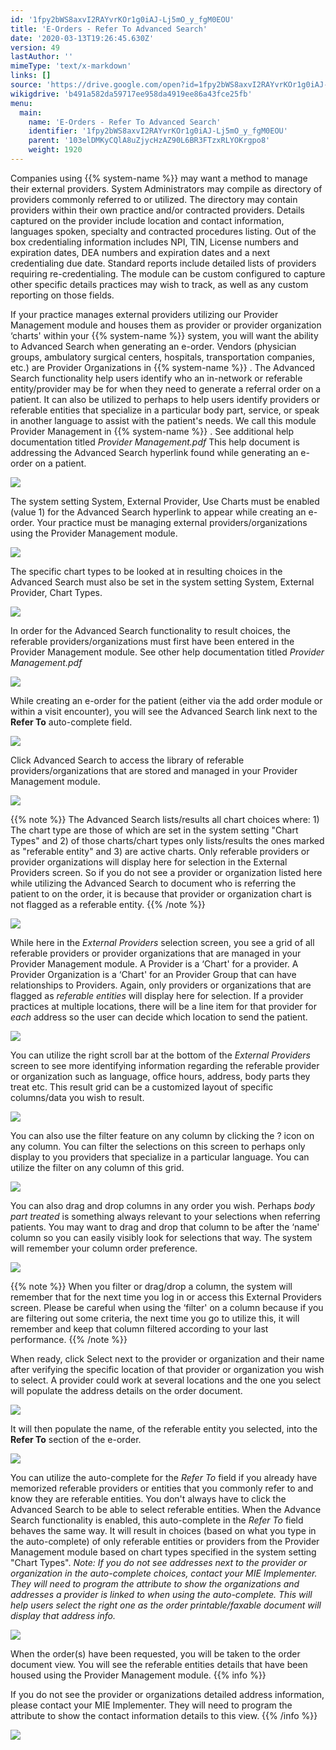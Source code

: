 ```yaml
---
id: '1fpy2bWS8axvI2RAYvrKOr1g0iAJ-Lj5mO_y_fgM0EOU'
title: 'E-Orders - Refer To Advanced Search'
date: '2020-03-13T19:26:45.630Z'
version: 49
lastAuthor: ''
mimeType: 'text/x-markdown'
links: []
source: 'https://drive.google.com/open?id=1fpy2bWS8axvI2RAYvrKOr1g0iAJ-Lj5mO_y_fgM0EOU'
wikigdrive: 'b491a582da59717ee958da4919ee86a43fce25fb'
menu:
  main:
    name: 'E-Orders - Refer To Advanced Search'
    identifier: '1fpy2bWS8axvI2RAYvrKOr1g0iAJ-Lj5mO_y_fgM0EOU'
    parent: '103elDMKyCQlA8uZjycHzAZ90L6BR3FTzxRLYOKrgpo8'
    weight: 1920
---
```

Companies using {{% system-name %}} may want a method to manage their external providers. System Administrators may compile as directory of providers commonly referred to or utilized. The directory may contain providers within their own practice and/or contracted providers. Details captured on the provider include location and contact information, languages spoken, specialty and contracted procedures listing. Out of the box credentialing information includes NPI, TIN, License numbers and expiration dates, DEA numbers and expiration dates and a next credentialing due date. Standard reports include detailed lists of providers requiring re-credentialing. The module can be custom configured to capture other specific details practices may wish to track, as well as any custom reporting on those fields.

If your practice manages external providers utilizing our Provider Management module and houses them as provider or provider organization ‘charts' within your {{% system-name %}} system, you will want the ability to Advanced Search when generating an e-order. Vendors (physician groups, ambulatory surgical centers, hospitals, transportation companies, etc.) are Provider Organizations in {{% system-name %}} . The Advanced Search functionality help users identify who an in-network or referable entity/provider may be for when they need to generate a referral order on a patient. It can also be utilized to perhaps to help users identify providers or referable entities that specialize in a particular body part, service, or speak in another language to assist with the patient's needs. We call this module Provider Management in {{% system-name %}} . See additional help documentation titled *Provider Management.pdf* This help document is addressing the Advanced Search hyperlink found while generating an e-order on a patient.
  
![](../e-orders-refer-to-advanced-search.assets/c1b3cec56d0d133e80dbdf2c466e4e4c.png)  

The system setting System, External Provider, Use Charts must be enabled (value 1) for the Advanced Search hyperlink to appear while creating an e-order. Your practice must be managing external providers/organizations using the Provider Management module.
  
![](../e-orders-refer-to-advanced-search.assets/977e6a5d639de64dc1cb9fd50e6e0b2e.png)  

The specific chart types to be looked at in resulting choices in the Advanced Search must also be set in the system setting System, External Provider, Chart Types.
  
![](../e-orders-refer-to-advanced-search.assets/b2476997f303d4f9e0791544275c6b4b.png)  

In order for the Advanced Search functionality to result choices, the referable providers/organizations must first have been entered in the Provider Management module. See other help documentation titled *Provider Management.pdf*
  
![](../e-orders-refer-to-advanced-search.assets/7dd3be3e3d9eb1efba1a46c2bce21cf4.png)  

While creating an e-order for the patient (either via the add order module or within a visit encounter), you will see the Advanced Search link next to the **Refer To** auto-complete field.
  
![](../e-orders-refer-to-advanced-search.assets/c1b3cec56d0d133e80dbdf2c466e4e4c.png)  

Click Advanced Search to access the library of referable providers/organizations that are stored and managed in your Provider Management module.
  
![](../e-orders-refer-to-advanced-search.assets/0aa6847a67a94ea071acd0295d5aa59b.png)  


{{% note %}}
The Advanced Search lists/results all chart choices where: 1) The chart type are those of which are set in the system setting "Chart Types" and 2) of those charts/chart types only lists/results the ones marked as "referable entity" and 3) are active charts. Only referable providers or provider organizations will display here for selection in the External Providers screen. So if you do not see a provider or organization listed here while utilizing the Advanced Search to document who is referring the patient to on the order, it is because that provider or organization chart is not flagged as a referable entity.
{{% /note %}}
  
![](../e-orders-refer-to-advanced-search.assets/4bec90c8d80bf805cce39fadae0b80b9.png)  

While here in the *External Providers* selection screen, you see a grid of all referable providers or provider organizations that are managed in your Provider Management module. A Provider is a ‘Chart' for a provider. A Provider Organization is a ‘Chart' for an Provider Group that can have relationships to Providers. Again, only providers or organizations that are flagged as *referable entities* will display here for selection. If a provider practices at multiple locations, there will be a line item for that provider for *each* address so the user can decide which location to send the patient.
  
![](../e-orders-refer-to-advanced-search.assets/9ac35fc6c7d160098bb96cad1c807a9b.png)  

You can utilize the right scroll bar at the bottom of the *External Providers* screen to see more identifying information regarding the referable provider or organization such as language, office hours, address, body parts they treat etc. This result grid can be a customized layout of specific columns/data you wish to result.
  
![](../e-orders-refer-to-advanced-search.assets/ed99fd066213e868dc4926af833b5279.png)  

You can also use the filter feature on any column by clicking the ? icon on any column. You can filter the selections on this screen to perhaps only display to you providers that specialize in a particular language. You can utilize the filter on any column of this grid.
  
![](../e-orders-refer-to-advanced-search.assets/37ff715c9386f79d31e0d9765153a3b9.png)  

You can also drag and drop columns in any order you wish. Perhaps *body part treated* is something always relevant to your selections when referring patients. You may want to drag and drop that column to be after the ‘name' column so you can easily visibly look for selections that way. The system will remember your column order preference.
  
![](../e-orders-refer-to-advanced-search.assets/516cd45c40e04be009b9bac7aad58863.png)  


{{% note %}}
When you filter or drag/drop a column, the system will remember that for the next time you log in or access this External Providers screen. Please be careful when using the ‘filter' on a column because if you are filtering out some criteria, the next time you go to utilize this, it will remember and keep that column filtered according to your last performance.
{{% /note %}}

When ready, click Select next to the provider or organization and their name after verifying the specific location of that provider or organization you wish to select. A provider could work at several locations and the one you select will populate the address details on the order document.
  
![](../e-orders-refer-to-advanced-search.assets/52aae338dfb813c2576db2fbae8e5b6c.png)  

It will then populate the name, of the referable entity you selected, into the **Refer To** section of the e-order.
  
![](../e-orders-refer-to-advanced-search.assets/49781ec9712343e7a228f1fe8f8add31.png)  

You can utilize the auto-complete for the *Refer To* field if you already have memorized referable providers or entities that you commonly refer to and know they are referable entities. You don't always have to click the Advanced Search to be able to select referable entities. When the Advance Search functionality is enabled, this auto-complete in the *Refer To* field behaves the same way. It will result in choices (based on what you type in the auto-complete) of only referable entities or providers from the Provider Management module based on chart types specified in the system setting "Chart Types". *Note: If you do not see addresses next to the provider or organization in the auto-complete choices, contact your MIE Implementer. They will need to program the attribute to show the organizations and addresses a provider is linked to when using the auto-complete. This will help users select the right one as the order printable/faxable document will display that address info.*
  
![](../e-orders-refer-to-advanced-search.assets/0f1f4c315479f0f3d58168da5cf66505.png)  

When the order(s) have been requested, you will be taken to the order document view. You will see the referable entities details that have been housed using the Provider Management module.
{{% info %}}

If you do not see the provider or organizations detailed address information, please contact your MIE Implementer. They will need to program the attribute to show the contact information details to this view.
{{% /info %}}
  
![](../e-orders-refer-to-advanced-search.assets/c35e8ceda86c4e5bd76cfe2759a9670d.png)  


